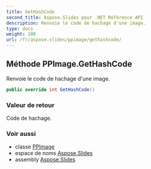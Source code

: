 ```yaml
---
title: GetHashCode
second_title: Aspose.Slides pour .NET Référence API
description: Renvoie le code de hachage d'une image.
type: docs
weight: 100
url: /fr/aspose.slides/ppimage/gethashcode/
---
```


## Méthode PPImage.GetHashCode

Renvoie le code de hachage d'une image.

```csharp
public override int GetHashCode()
```

### Valeur de retour

Code de hachage.

### Voir aussi

* classe [PPImage](../../ppimage)
* espace de noms [Aspose.Slides](../../ppimage)
* assembly [Aspose.Slides](../../../)

<!-- NE PAS ÉDITER : généré par xmldocmd pour Aspose.Slides.dll -->